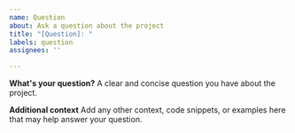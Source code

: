 ```yaml
---
name: Question
about: Ask a question about the project
title: "[Question]: "
labels: question
assignees: ''

---
```


**What's your question?**
A clear and concise question you have about the project.

**Additional context**
Add any other context, code snippets, or examples here that may help answer your question.
